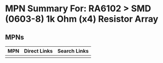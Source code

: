 



# MPN Summary For: RA6102 > SMD (0603-8) 1k Ohm (x4) Resistor Array

## MPNs
  

|MPN|Direct Links|Search Links|
| :--- | :--- | :--- |
||||
